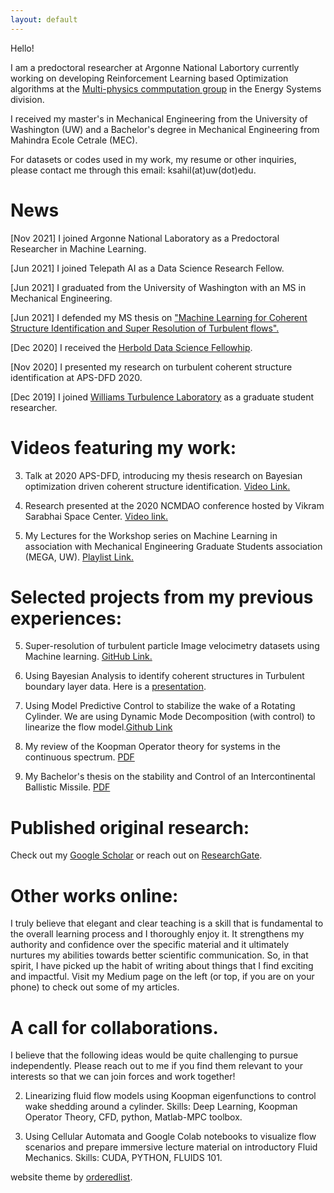 ```yaml
---
layout: default
---
```


Hello!

I am a predoctoral researcher at Argonne National Labortory currently working on developing Reinforcement Learning based Optimization algorithms at the [Multi-physics commputation group](https://www.anl.gov/es/multiphysics-computation) in the Energy Systems division. 

I received my master's in Mechanical Engineering from the University of Washington (UW) and a Bachelor's degree in Mechanical Engineering from Mahindra Ecole Cetrale (MEC).

For datasets or codes used in my work, my resume or other inquiries, please contact me through this email: ksahil(at)uw(dot)edu. 

# News

[Nov 2021] I joined Argonne National Laboratory as a Predoctoral Researcher in Machine Learning.

[Jun 2021] I joined Telepath AI as a Data Science Research Fellow. 

[Jun 2021] I graduated from the University of Washington with an MS in Mechanical Engineering. 

[Jun 2021] I defended my MS thesis on ["Machine Learning for Coherent Structure Identification and Super Resolution of Turbulent flows".](https://drive.google.com/file/d/1h4_qIGupWNuO1_0t5gxtnd7SPjFznG6L/view?usp=sharing)

[Dec 2020] I received the [Herbold Data Science Fellowhip](https://www.williamslaboratory.com/news/sahil-kommalapati-wins-herbold-data-science-fellowship).

[Nov 2020] I presented my research on turbulent coherent structure identification at APS-DFD 2020. 

[Dec 2019] I joined [Williams Turbulence Laboratory](https://www.williamslaboratory.com/) as a graduate student researcher. 

# Videos featuring my work:

3. Talk at 2020 APS-DFD, introducing my thesis research on Bayesian optimization driven coherent structure identification. [Video Link.](https://youtu.be/sseXCqn1wEY)

2. Research presented at the 2020 NCMDAO conference hosted by Vikram Sarabhai Space Center. [Video link.](https://youtu.be/kWGSR07WDAc)

1. My Lectures for the Workshop series on Machine Learning in association with Mechanical Engineering Graduate Students association (MEGA, UW). [Playlist Link.](https://www.youtube.com/playlist?list=PLRalIFez3W3PBiU112043QkkEXsMFTHNz)

# Selected projects from my previous experiences:

5. Super-resolution of turbulent particle Image velocimetry datasets using Machine learning. [GitHub Link.](https://github.com/kommalapatisahil/superResolution)

4. Using Bayesian Analysis to identify coherent structures in Turbulent boundary layer data. Here is a [presentation](https://github.com/kommalapatisahil/kommalapatisahil.github.io/blob/master/files/OwenLabPPT_5_27.pptx).

3. Using Model Predictive Control to stabilize the wake of a Rotating Cylinder. We are using Dynamic Mode Decomposition (with control) to linearize the flow model.[Github Link ](https://github.com/WannaBePhysicists/DMDc)

2. My review of the Koopman Operator theory for systems in the continuous spectrum. [PDF](https://github.com/kommalapatisahil/kommalapatisahil.github.io/blob/master/files/ME599_Lusch2018_1926528(3).pdf)

1. My Bachelor's thesis on the stability and Control of an Intercontinental Ballistic Missile. [PDF](https://github.com/kommalapatisahil/kommalapatisahil.github.io/blob/master/files/Sahil_Kommalapati_SE422_Report(2).pdf)


# Published original research:

Check out my [Google Scholar](https://scholar.google.co.in/citations?user=QqqnDkYAAAAJ&hl=en) or reach out on [ResearchGate](https://www.researchgate.net/profile/Sahil_Kommalapati). 

# Other works online:

I truly believe that elegant and clear teaching is a skill that is fundamental to the overall learning process and I thoroughly enjoy it. It strengthens my authority and confidence over the specific material and it ultimately nurtures my abilities towards better scientific communication. So, in that spirit, I have picked up the habit of writing about things that I find exciting and impactful. Visit my Medium page on the left (or top, if you are on your phone) to check out some of my articles.


# A call for collaborations.

I believe that the following ideas would be quite challenging to pursue independently. Please reach out to me if you find them relevant to your interests so that we can join forces and work together!

2. Linearizing fluid flow models using Koopman eigenfunctions to control wake shedding around a cylinder. Skills: Deep Learning, Koopman Operator Theory, CFD, python, Matlab-MPC toolbox.

1. Using Cellular Automata and Google Colab notebooks to visualize flow scenarios and prepare immersive lecture material on introductory Fluid Mechanics. Skills: CUDA, PYTHON, FLUIDS 101.  


website theme by [orderedlist](https://github.com/orderedlist).
